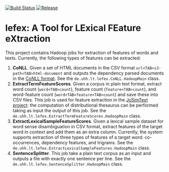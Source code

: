 [![Build Status](https://travis-ci.org/tudarmstadt-lt/lefex.svg?branch=master)](https://travis-ci.org/tudarmstadt-lt/lefex) [![Release](https://jitpack.io/v/tudarmstadt-lt/lefex.svg)](https://jitpack.io/#tudarmstadt-lt/lefex)

# lefex: A Tool for LExical FEature eXtraction

This project contains Hadoop jobs for extraction of features of words and texts. Currently, the following types of features can be extracted:

1. **CoNLL**. Given a set of HTML documents in the CSV format ```url<TAB>s3-path<TAB>html-document``` and outputs the dependency parsed documents in the [CoNLL format](http://universaldependencies.org/format.html). See the ```de.uhh.lt.lefex.CoNLL.HadoopMain``` class.
2. **ExtractTermFeatureScores**. Given a corpus in plain text format, extract word count (```word<TAB>count```), feature count (```feature<TAB>count```), and word-feature count (```word<TAB>feature<TAB>count```) and save these into CSV files. This job is used for feature extraction in the [JoSimText project](https://github.com/uhh-lt/JoSimText): the computation of distributional thesaurus can be performed taking as input the output of this job. See the ```de.uhh.lt.lefex.ExtractTermFeatureScores.HadoopMain``` class. 
3. **ExtractLexicalSampleFeatureScores**. Given a lexical sample dataset for word sense disambiguation in CSV format, extract features of the target word in context and add them as an extra column.  Currently, the system supports extraction of three types of features of a target word: 
co-occurrences, dependency features, and trigrams. See the ```de.uhh.lt.lefex.ExtractLexicalSampleFeatures.HadoopMain``` class. 
4. **SentenceSplitter**. This job take a plain text corpus as an input and outputs a file with exactly one sentence per line. See the ```de.uhh.lt.lefex.SentenceSplitter.HadoopMain``` class. 

